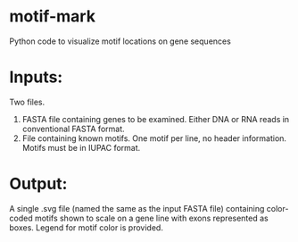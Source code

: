 # motif-mark
Python code to visualize motif locations on gene sequences


# Inputs:
Two files.
1) FASTA file containing genes to be examined. Either DNA or RNA reads in conventional FASTA format. 
2) File containing known motifs. One motif per line, no header information. Motifs must be in IUPAC format.

# Output:
A single .svg file (named the same as the input FASTA file) containing color-coded motifs shown to scale on a gene line with exons represented as boxes. Legend for motif color is provided.
